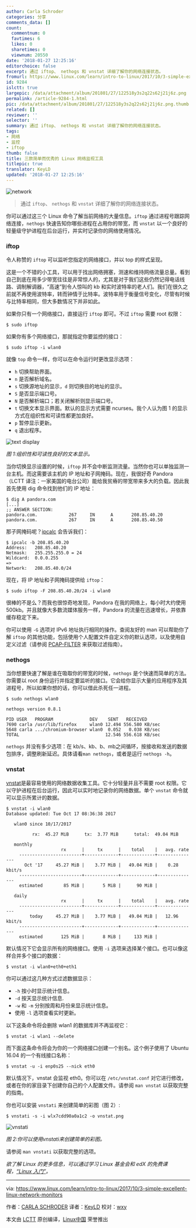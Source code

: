 ```yaml
---
author: Carla Schroder
categories: 分享
comments_data: []
count:
  commentnum: 0
  favtimes: 6
  likes: 0
  sharetimes: 0
  viewnum: 20550
date: '2018-01-27 12:25:16'
editorchoice: false
excerpt: 通过 iftop、 nethogs 和 vnstat 详细了解你的网络连接状态。
fromurl: https://www.linux.com/learn/intro-to-linux/2017/10/3-simple-excellent-linux-network-monitors
id: 9284
islctt: true
largepic: /data/attachment/album/201801/27/122518y3s2q22s62j21j6z.png
permalink: /article-9284-1.html
pic: /data/attachment/album/201801/27/122518y3s2q22s62j21j6z.png.thumb.jpg
related: []
reviewer: ''
selector: ''
summary: 通过 iftop、 nethogs 和 vnstat 详细了解你的网络连接状态。
tags:
- 网络
- 监控
- iftop
thumb: false
title: 三款简单而优秀的 Linux 网络监视工具
titlepic: true
translator: KeyLD
updated: '2018-01-27 12:25:16'
---
```


![network](/data/attachment/album/201801/27/122518y3s2q22s62j21j6z.png "network")



> 
> 通过 `iftop`、 `nethogs` 和 `vnstat` 详细了解你的网络连接状态。
> 
> 
> 


你可以通过这三个 Linux 命令了解当前网络的大量信息。`iftop` 通过进程号跟踪网络连接，`nethogs` 快速告知你哪些进程在占用你的带宽，而 `vnstat` 以一个良好的轻量级守护进程在后台运行，并实时记录你的网络使用情况。


### iftop


令人称赞的 `iftop` 可以监听您指定的网络接口，并以 top 的样式呈现。


这是一个不错的小工具，可以用于找出网络拥塞，测速和维持网络流量总量。看到自己到底在用多少带宽往往是非常惊人的，尤其是对于我们这些仍然记得电话线路、调制解调器，“高速”到令人惊叫的 kb 和实时波特率的老人们。我们在很久之前就不再使用波特率，转而钟情于比特率。波特率用于衡量信号变化，尽管有时候与比特率相同，但大多数情况下并非如此。


如果你只有一个网络接口，直接运行 `iftop` 即可。不过 `iftop` 需要 root 权限：



```
$ sudo iftop

```

如果你有多个网络接口，那就指定你要监控的接口：



```
$ sudo iftop -i wlan0

```

就像 `top` 命令一样，你可以在命令运行时更改显示选项：


* `h` 切换帮助界面。
* `n` 是否解析域名。
* `s` 切换源地址的显示，`d` 则切换目的地址的显示。
* `S` 是否显示端口号。
* `N` 是否解析端口；若关闭解析则显示端口号。
* `t` 切换文本显示界面。默认的显示方式需要 ncurses。我个人认为图 1 的显示方式在组织性和可读性都更加良好。
* `p` 暂停显示更新。
* `q` 退出程序。


![text display](/data/attachment/album/201801/27/122519kjjtdh5fftzwfpzp.png "text display")


*图 1:组织性和可读性良好的文本显示。*


当你切换显示设置的时候，`iftop` 并不会中断监测流量。当然你也可以单独监测一台主机。而这需要该主机的 IP 地址和子网掩码。现在，我很好奇 Pandora（LCTT 译注：一家美国的电台公司）能给我贫瘠的带宽带来多大的负载。因此我首先使用 dig 命令找到他们的 IP 地址：



```
$ dig A pandora.com
[...]
;; ANSWER SECTION:
pandora.com.            267     IN      A       208.85.40.20
pandora.com.            267     IN      A       208.85.40.50

```

那子网掩码呢？[ipcalc](https://www.linux.com/learn/intro-to-linux/2017/8/how-calculate-network-addresses-ipcalc) 会告诉我们：



```
$ ipcalc -b 208.85.40.20
Address:   208.85.40.20   
Netmask:   255.255.255.0 = 24
Wildcard:  0.0.0.255  
=>
Network:   208.85.40.0/24 

```

现在，将 IP 地址和子网掩码提供给 `iftop`：



```
$ sudo iftop -F 208.85.40.20/24 -i wlan0

```

很棒的不是么？而我也很惊奇地发现，Pandora 在我的网络上，每小时大约使用 500kb。并且就像大多数流媒体服务一样，Pandora 的流量在迅速增长，并依靠缓存稳定下来。


你可以使用 `-G` 选项对 IPv6 地址执行相同的操作。查阅友好的 man 可以帮助你了解 `iftop` 的其他功能，包括使用个人配置文件自定义你的默认选项，以及使用自定义过滤（请参阅 [PCAP-FILTER](http://www.tcpdump.org/manpages/pcap-filter.7.html) 来获取过滤指南）。


### nethogs


当你想要快速了解是谁在吸取你的带宽的时候，`nethogs` 是个快速而简单的方法。你需要以 root 身份运行并指定要监听的接口。它会给你显示大量的应用程序及其进程号，所以如果你想的话，你可以借此杀死任一进程。



```
$ sudo nethogs wlan0

nethogs version 0.8.1

PID USER   PROGRAM              DEV    SENT   RECEIVED       
7690 carla /usr/lib/firefox     wlan0 12.494 556.580 KB/sec
5648 carla .../chromium-browser wlan0  0.052   0.038 KB/sec
TOTAL                                 12.546 556.618 KB/sec 

```

`nethogs` 并没有多少选项：在 kb/s、kb、b、mb之间循环，按接收和发送的数据包排序，调整刷新延迟。具体请看`man nethogs`，或者是运行 `nethogs -h`。


### vnstat


[vnstat](http://humdi.net/vnstat/)是最容易使用的网络数据收集工具。它十分轻量并且不需要 root 权限。它以守护进程在后台运行，因此可以实时地记录你的网络数据。单个 `vnstat` 命令就可以显示所累计的数据。



```
$ vnstat -i wlan0
Database updated: Tue Oct 17 08:36:38 2017

   wlan0 since 10/17/2017

          rx:  45.27 MiB      tx:  3.77 MiB      total:  49.04 MiB

   monthly
                     rx      |     tx      |    total    |   avg. rate
     ------------------------+-------------+-------------+---------------
       Oct '17     45.27 MiB |    3.77 MiB |   49.04 MiB |    0.28 kbit/s
     ------------------------+-------------+-------------+---------------
     estimated        85 MiB |       5 MiB |      90 MiB |

   daily
                     rx      |     tx      |    total    |   avg. rate
     ------------------------+-------------+-------------+---------------
         today     45.27 MiB |    3.77 MiB |   49.04 MiB |   12.96 kbit/s
     ------------------------+-------------+-------------+---------------
     estimated       125 MiB |       8 MiB |     133 MiB |

```

默认情况下它会显示所有的网络接口。使用 `-i` 选项来选择某个接口。也可以像这样合并多个接口的数据：



```
$ vnstat -i wlan0+eth0+eth1

```

你可以通过这几种方式过滤数据显示：


* `-h` 按小时显示统计信息。
* `-d` 按天显示统计信息.
* `-w` 和 `-m` 分别按周和月份来显示统计信息。
* 使用 `-l` 选项查看实时更新。


以下这条命令将会删除 wlan1 的数据库并不再监视它：



```
$ vnstat -i wlan1 --delete

```

而下面这条命令将会为你的一个网络接口创建一个别名。这个例子使用了 Ubuntu 16.04 的一个有线接口名称：



```
$ vnstat -u -i enp0s25 --nick eth0

```

默认情况下，vnstat 会监视 eth0。你可以在 `/etc/vnstat.conf` 对它进行修改，或者在你的家目录下创建你自己的个人配置文件。请参阅 `man vnstat` 以获取完整的指南。


你也可以安装 `vnstati` 来创建简单的彩图（图 2）:



```
$ vnstati -s -i wlx7cdd90a0a1c2 -o vnstat.png

```

![vnstati](/data/attachment/album/201801/27/122520bdn47s4s847n7j4j.png "vnstati")


*图 2:你可以使用vnstati来创建简单的彩图。*


请参阅 `man vnstati` 以获取完整的选项。


*欲了解 Linux 的更多信息，可以通过学习 Linux 基金会和 edX 的免费课程，[“Linux 入门”](https://training.linuxfoundation.org/linux-courses/system-administration-training/introduction-to-linux)。*




---


via: <https://www.linux.com/learn/intro-to-linux/2017/10/3-simple-excellent-linux-network-monitors>


作者：[CARLA SCHRODER](https://www.linux.com/users/cschroder) 译者：[KeyLD](https://github.com/KeyLD) 校对：[wxy](https://github.com/wxy)


本文由 [LCTT](https://github.com/LCTT/TranslateProject) 原创编译，[Linux中国](https://linux.cn/) 荣誉推出